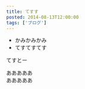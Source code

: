 ```yaml
---
title: てすす
posted: 2014-08-13T12:00:00
tags: ['ブログ']
---
```


- かみかみかみ
- てすてすてす

てすとー

あああああ  
あああああ

